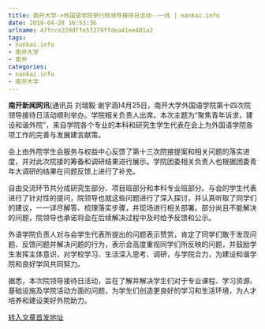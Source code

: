 ```yaml
---
title: 南开大学->外国语学院举行院领导接待日活动--一线 | nankai.info
date: 2019-04-28 16:53:36
urlname: 47fcce229dffe57279ffdea41ee401a2
tags: 
- nankai.info
- 南开大学
- 南开
categories:
- nankai.info
- 南开大学
---
```


**南开新闻网讯**(通讯员 刘瑞毅 谢宇涵)4月25日，南开大学外国语学院第十四次院领导接待日活动顺利举办。学院相关负责人出席。本次主题为“聚焦青年诉求，建设和谐外院”，来自学院各个专业的本科和研究生学生代表在会上为外国语学院各项工作的完善与发展建言献策。

会上由外院学生会服务与权益中心反馈了第十三次院接提案和相关问题的落实进度，并对此次院接的筹备和调研结果进行展示。学院团委相关负责人也根据团委青年大调研的结果在问题反馈上进行了补充。

自由交流环节共分成研究生部分、项目班部分和本科专业班部分。与会的学生代表进行了针对性的提问，院领导也就这些问题进行了深入探讨，并认真听取了同学们的建议，一一详尽解答、梳理落实步骤，并现场进行相关部署。部分尚且不能解决的问题，院领导也承诺将会在后续解决过程中及时给予反馈和公示。

外语学院负责人对与会学生代表所提出的问题表示赞赏，肯定了同学们敢于发现问题、反馈问题并解决问题的行为，表示会高度重视同学们所反映的问题，并鼓励学生发挥主体意识，对学校学习、生活深入思考、调研，与学院合力，为建设和谐学院和良好学风共同努力。

据悉，本次院领导接待日活动，旨在了解并解决学生们对于专业课程、学习资源、基础设施及学院活动方面的问题，为学生们创造更良好的学习和生活环境，为人才培养和建设美好外院助力。

[转入文章首发地址](http://news.nankai.edu.cn/zhxw/system/2019/04/27/000447355.shtml)